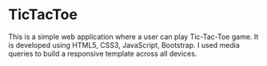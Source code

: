 # TicTacToe
This is a simple web application where a user can play Tic-Tac-Toe game.
It is developed using HTML5, CSS3, JavaScript, Bootstrap.
I used media queries to build a responsive template across all devices.
